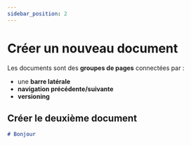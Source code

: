 ```yaml
---
sidebar_position: 2
---
```


# Créer un nouveau document

Les documents sont des **groupes de pages** connectées par :

- une **barre latérale**
- **navigation précédente/suivante**
- **versioning**

## Créer le deuxième document

```md title="docs/hello.md"
# Bonjour
```